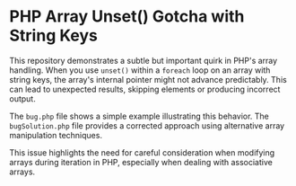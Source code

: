# PHP Array Unset() Gotcha with String Keys

This repository demonstrates a subtle but important quirk in PHP's array handling.  When you use `unset()` within a `foreach` loop on an array with string keys, the array's internal pointer might not advance predictably. This can lead to unexpected results, skipping elements or producing incorrect output.

The `bug.php` file shows a simple example illustrating this behavior.  The `bugSolution.php` file provides a corrected approach using alternative array manipulation techniques.

This issue highlights the need for careful consideration when modifying arrays during iteration in PHP, especially when dealing with associative arrays.